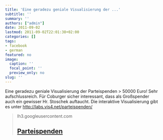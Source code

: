 ```yaml
---
title: 'Eine geradezu geniale Visualisierung der ...'
subtitle: ''
summary: ''
authors: ["admin"]
date: 2011-09-02
lastmod: 2011-09-02T22:01:38+02:00
categories: []
tags:
- facebook
- german
featured: no
image:
  caption: ''
  focal_point: ''
  preview_only: no
slug: ''
---
```

Eine geradezu geniale Visualisierung der Parteispenden > 50000 Euro! Sehr aufschlussreich. Für Coburger sicher interessant, dass als Großspender auch ein gewisser Hr. Stoschek auftaucht. Die interaktive Visualisierung gibt es unter http://labs.vis4.net/parteispenden/
> lh3.googleusercontent.com
> ## [Parteispenden](https://lh3.googleusercontent.com/-HwInEfBbcYY/TlTJaMZagNI/AAAAAAAAJsU/gHFeZ-eMZkU/s576/parteispenden.png)
>


